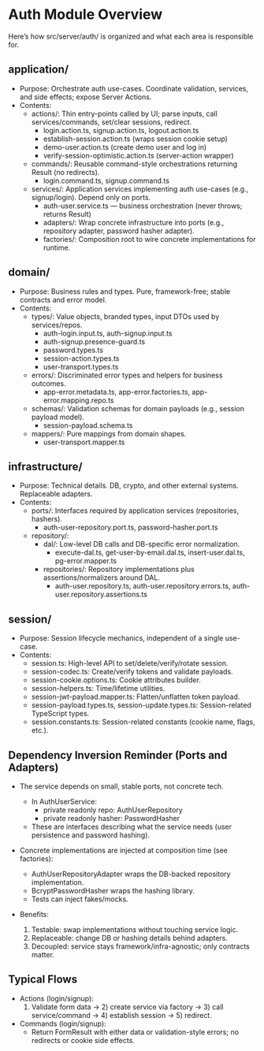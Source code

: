 # Auth Module Overview

Here’s how src/server/auth/ is organized and what each area is responsible for.

## application/

- Purpose: Orchestrate auth use-cases. Coordinate validation, services, and side effects; expose Server Actions.
- Contents:
  - actions/: Thin entry-points called by UI; parse inputs, call services/commands, set/clear sessions, redirect.
    - login.action.ts, signup.action.ts, logout.action.ts
    - establish-session.action.ts (wraps session cookie setup)
    - demo-user.action.ts (create demo user and log in)
    - verify-session-optimistic.action.ts (server-action wrapper)
  - commands/: Reusable command-style orchestrations returning Result (no redirects).
    - login.command.ts, signup.command.ts
  - services/: Application services implementing auth use-cases (e.g., signup/login). Depend only on ports.
    - auth-user.service.ts — business orchestration (never throws; returns Result)
    - adapters/: Wrap concrete infrastructure into ports (e.g., repository adapter, password hasher adapter).
    - factories/: Composition root to wire concrete implementations for runtime.

## domain/

- Purpose: Business rules and types. Pure, framework-free; stable contracts and error model.
- Contents:
  - types/: Value objects, branded types, input DTOs used by services/repos.
    - auth-login.input.ts, auth-signup.input.ts
    - auth-signup.presence-guard.ts
    - password.types.ts
    - session-action.types.ts
    - user-transport.types.ts
  - errors/: Discriminated error types and helpers for business outcomes.
    - app-error.metadata.ts, app-error.factories.ts, app-error.mapping.repo.ts
  - schemas/: Validation schemas for domain payloads (e.g., session payload model).
    - session-payload.schema.ts
  - mappers/: Pure mappings from domain shapes.
    - user-transport.mapper.ts

## infrastructure/

- Purpose: Technical details. DB, crypto, and other external systems. Replaceable adapters.
- Contents:
  - ports/: Interfaces required by application services (repositories, hashers).
    - auth-user-repository.port.ts, password-hasher.port.ts
  - repository/:
    - dal/: Low-level DB calls and DB-specific error normalization.
      - execute-dal.ts, get-user-by-email.dal.ts, insert-user.dal.ts, pg-error.mapper.ts
    - repositories/: Repository implementations plus assertions/normalizers around DAL.
      - auth-user.repository.ts, auth-user.repository.errors.ts, auth-user.repository.assertions.ts

## session/

- Purpose: Session lifecycle mechanics, independent of a single use-case.
- Contents:
  - session.ts: High-level API to set/delete/verify/rotate session.
  - session-codec.ts: Create/verify tokens and validate payloads.
  - session-cookie.options.ts: Cookie attributes builder.
  - session-helpers.ts: Time/lifetime utilities.
  - session-jwt-payload.mapper.ts: Flatten/unflatten token payload.
  - session-payload.types.ts, session-update.types.ts: Session-related TypeScript types.
  - session.constants.ts: Session-related constants (cookie name, flags, etc.).

## Dependency Inversion Reminder (Ports and Adapters)

- The service depends on small, stable ports, not concrete tech.
  - In AuthUserService:
    - private readonly repo: AuthUserRepository
    - private readonly hasher: PasswordHasher
  - These are interfaces describing what the service needs (user persistence and password hashing).

- Concrete implementations are injected at composition time (see factories):
  - AuthUserRepositoryAdapter wraps the DB-backed repository implementation.
  - BcryptPasswordHasher wraps the hashing library.
  - Tests can inject fakes/mocks.

- Benefits:
  1. Testable: swap implementations without touching service logic.
  2. Replaceable: change DB or hashing details behind adapters.
  3. Decoupled: service stays framework/infra-agnostic; only contracts matter.

## Typical Flows

- Actions (login/signup):
  1. Validate form data → 2) create service via factory → 3) call service/command → 4) establish session → 5) redirect.
- Commands (login/signup):
  - Return FormResult with either data or validation-style errors; no redirects or cookie side effects.
